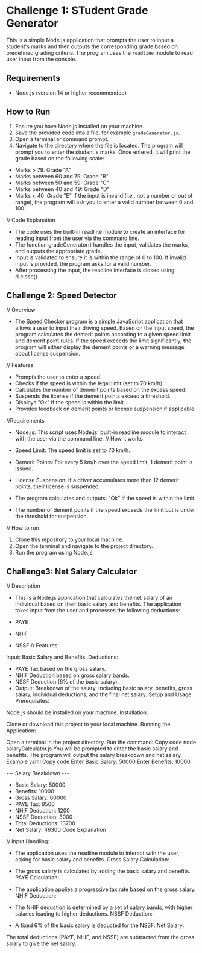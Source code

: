 
# Challenge 1: STudent Grade Generator


This is a simple Node.js application that prompts the user to input a student's marks and then outputs the corresponding grade based on predefined grading criteria. The program uses the `readline` module to read user input from the console.

## Requirements

- Node.js (version 14 or higher recommended)

## How to Run

1. Ensure you have Node.js installed on your machine. 
2. Save the provided code into a file, for example `gradeGenerator.js`.
3. Open a terminal or command prompt.
4. Navigate to the directory where the file is located.
The program will prompt you to enter the student's marks. Once entered, it will print the grade based on the following scale:

- Marks > 79: Grade "A"
- Marks between 60 and 79: Grade "B"
- Marks between 50 and 59: Grade "C"
- Marks between 40 and 49: Grade "D"
- Marks < 40: Grade "E"
If the input is invalid (i.e., not a number or out of range), the program will ask you to enter a valid number between 0 and 100.

// Code Explanation
- The code uses the built-in readline module to create an interface for reading input from the user via the command line.
- The function gradeGenerator() handles the input, validates the marks, and outputs the appropriate grade.
- Input is validated to ensure it is within the range of 0 to 100. If invalid input is provided, the program asks for a valid number.
- After processing the input, the readline interface is closed using rl.close()


## Challenge 2: Speed Detector
// Overview

- The Speed Checker program is a simple JavaScript application that allows a user to input their driving speed. Based on the input speed, the program calculates the demerit points according to a given speed limit and demerit point rules. If the speed exceeds the limit significantly, the program will either display the demerit points or a warning message about license suspension.

// Features

- Prompts the user to enter a speed.
- Checks if the speed is within the legal limit (set to 70 km/h).
- Calculates the number of demerit points based on the excess speed.
- Suspends the license if the demerit points exceed a threshold.
- Displays "Ok" if the speed is within the limit.
- Provides feedback on demerit points or license suspension if applicable.

//Requirements

- Node.js: This script uses Node.js' built-in readline module to interact with the user via the command line.
 // How it works

- Speed Limit: The speed limit is set to 70 km/h.
- Demerit Points: For every 5 km/h over the speed limit, 1 demerit point is issued.
- License Suspension: If a driver accumulates more than 12 demerit points, their license is suspended.
- The program calculates and outputs:
"Ok" if the speed is within the limit.
- The number of demerit points if the speed exceeds the limit but is under the threshold for suspension.

// How to run

1. Clone this repository to your local machine.
2. Open the terminal and navigate to the project directory.
3. Run the program using Node.js:


## Challenge3: Net Salary Calculator
// Description

- This is a Node.js application that calculates the net salary of an individual based on their basic salary and benefits. The application takes input from the user and processes the following deductions:

- PAYE 
- NHIF 
- NSSF 
 // Features

Input: Basic Salary and Benefits.
Deductions:
- PAYE Tax based on the gross salary.
- NHIF Deduction based on gross salary bands.
- NSSF Deduction (6% of the basic salary).
- Output: Breakdown of the salary, including basic salary, benefits, gross salary, individual deductions, and the final net salary.
Setup and Usage
Prerequisites:

Node.js should be installed on your machine.
Installation:

Clone or download this project to your local machine.
Running the Application:

Open a terminal in the project directory.
Run the command:
Copy code
node salaryCalculator.js
You will be prompted to enter the basic salary and benefits. The program will output the salary breakdown and net salary.
Example
yaml
Copy code
Enter Basic Salary: 50000
Enter Benefits: 10000

--- Salary Breakdown ---
- Basic Salary: 50000
- Benefits: 10000
- Gross Salary: 60000
- PAYE Tax: 9500
- NHIF Deduction: 1200
- NSSF Deduction: 3000
- Total Deductions: 13700
- Net Salary: 46300
Code Explanation

// Input Handling:

- The application uses the readline module to interact with the user, asking for basic salary and benefits.
Gross Salary Calculation:

- The gross salary is calculated by adding the basic salary and benefits.
PAYE Calculation:

- The application applies a progressive tax rate based on the gross salary.
NHIF Deduction:

- The NHIF deduction is determined by a set of salary bands, with higher salaries leading to higher deductions.
NSSF Deduction:

- A fixed 6% of the basic salary is deducted for the NSSF.
Net Salary:

The total deductions (PAYE, NHIF, and NSSF) are subtracted from the gross salary to give the net salary.